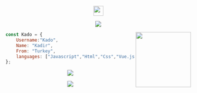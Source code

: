 <p align="center">
<img src="https://user-images.githubusercontent.com/68639045/131919816-dec14f4f-bb21-4ee7-9fee-5fed23e52fa6.png" width="27px">
<br>
</p>
 <p align="center">
     <a href="https://kado.codes/"><img src="https://user-images.githubusercontent.com/68639045/131916233-85c955b3-75da-44f2-a4eb-50f1f334f180.png"></a>
</p>

<img align='right' src="https://cdn.discordapp.com/avatars/778540663675158548/1dab8afe32b00fb7836f14a11778625e.webp?size=2048" width="150">

```js
const Kado = {
    Username:"Kado",
    Name: "Kadir",
    From: "Turkey",
    languages: ["Javascript","Html","Css","Vue.js","Node.js"]
};
```
<p align="center">
<a href="https://instagram.com/kadoresmi00" target"blank_"><img src="https://img.shields.io/badge/INSTAGRAM%20-0e0101.svg?&style=for-the-badge&logo=instagram&logoColor=white"></a>
 <p align="center">
     <a href="https://kado.codes/"><img src="https://lanyard-profile-readme.vercel.app/api/751952536021368893"></a>
</p>
